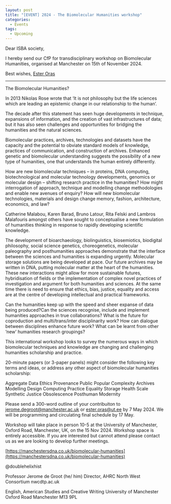 ```yaml
---
layout: post
title: "[EVENT] 2024 - The Biomolecular Humanities workshop"
categories:
  - Events
tags:
  - Upcoming
---
```


Dear ISBA society,

I hereby send our CfP for transdisciplinary workshop on Biomolecular Humanities, organised at Manchester on 15th of November 2024.

Best wishes,
[Ester Oras](mailto:ester.oras@UT.EE)

---

The Biomolecular Humanities?

In 2013 Nikolas Rose wrote that ‘It is not philosophy but the life sciences which are leading an epistemic change in our relationship to the human’.

The decade after this statement has seen huge developments in technique, expansions of information, and the creation of vast infrastructures of data; but it has also seen challenges and opportunities for bridging the humanities and the natural sciences.

Biomolecular practices, archives, technologies and datasets have the capacity and the potential to obviate standard models of knowledge, practices of communication, and construction of archives. Enhanced genetic and biomolecular understanding suggests the possibility of a new type of humanities, one that understands the human entirely differently.

How are new biomolecular techniques – in proteins, DNA computing, biotechnological and molecular technology developments, genomics or molecular design – shifting research practice in the humanities? How might interrogation of approach, technique and modelling change methodologies and enable new avenues of enquiry? How will new biomolecular technologies, materials and design change memory, fashion, architecture, economics, and law?

Catherine Malabou, Karen Barad, Bruno Latour, Rita Felski and Lambros Malafouris amongst others have sought to conceptualise a new formulation of humanities thinking in response to rapidly developing scientific knowledge.

The development of bioarchaeology, biolinguistics, biosemiotics, biodigital philosophy, social science genetics, choreogenetics, molecular paleography and posthumanities approaches demonstrate that the interface between the sciences and humanities is expanding urgently. Molecular storage solutions are being developed at pace. Our future archives may be written in DNA, putting molecular matter at the heart of the humanities. These new interactions might allow for more sustainable futures, hybridisation of fields or the implementation of complex novel practices of investigation and argument for both humanities and sciences. At the same time there is need to ensure that ethics, bias, justice, equality and access are at the centre of developing intellectual and practical frameworks.

Can the humanities keep up with the speed and sheer expanse of data being produced?Can the sciences recognise, include and implement humanities approaches in true collaborations? What is the future for coproduction and multi/trans/inter disciplinarity work? How can dialogue between disciplines enhance future work? What can be learnt from other ‘new’ humanities research groupings?

This international workshop looks to survey the numerous ways in which biomolecular techniques and knowledge are changing and challenging humanities scholarship and practice.

20-minute papers (or 3-paper panels) might consider the following key terms and ideas, or address any other aspect of biomolecular humanities scholarship:

Aggregate Data Ethics
Provenance Public Popular Complexity
Archives Modelling Design
Computing Practice Equality
Storage Health Scale
Synthetic Justice Obsolescence
Posthuman Modernity

Please send a 300-word outline of your contribuiton to [jerome.degroot@manchester.ac.uk](mailto:jerome.degroot@manchester.ac.uk) or [ester.oras@ut.ee](mailto:ester.oras@ut.ee) by 7 May 2024. We will be programming and circulating final schedule by 17 May.

Workshop will take place in person 10-5 at the University of Manchester, Oxford Road, Manchester, UK, on the 15 Nov 2024. Workshop space is entirely accessible. If you are interested but cannot attend please contact us as we are looking to develop further meetings.

[https://manchestersdna.co.uk/biomolecular-humanities](https://manchestersdna.co.uk/biomolecular-humanities)

@doublehelixhist

Professor Jerome de Groot (he/ him)
Director, AHRC North West Consortium
nwcdtp.ac.uk

English, American Studies and Creative Writing
University of Manchester
Oxford Road
Manchester
M13 9PL
